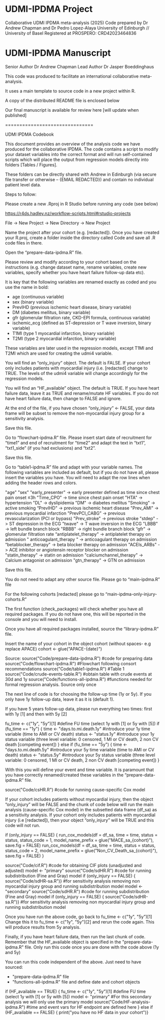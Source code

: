 # UDMI-IPDMA Project 
Collaborative UDMI IPDMA meta-analysis  (2025)
Code prepared by Dr Andrew Chapman and Dr Pedro Lopez-Alaya
University of Edinburgh // University of Basel
Registered at PROSPERO: CRD42023464836

# UDMI-IPDMA Manuscript
Senior Author Dr Andrew Chapman 
Lead Author Dr Jasper Boeddinghaus 

This code was produced to facilitate an international collaborative meta-analysis.

It uses a main template to source code in a new project within R. 

A copy of the distributed README file is enclosed below

Our final manuscript is available for review here [will update when published]

===============================

UDMI IPDMA Codebook

This document provides an overview of the analysis code we have produced for the collaborative IPDMA. The code contains a script to modify your dataset variables into the correct format and will run self-contained scripts which will place the output from regression models directly into folders [Tables / Figures]. 

These folders can be directly shared with Andrew in Edinburgh (via secure file transfer or otherwise – {EMAIL REDACTED}) and contain no individual patient level data. 

Steps to follow:

Please create a new .Rproj in R Studio before running any code (see below)

https://r4ds.hadley.nz/workflow-scripts.html#rstudio-projects

File -> New Project -> New Directory -> New Project 

Name the project after your cohort (e.g. [redacted]). Once you have created your R.proj, create a folder inside the directory called Code and save all .R code files in there.

Open the “prepare-data-ipdma.R” file. 

Please review and modify according to your cohort based on the instructions (e.g. change dataset name, rename variables, create new variables, specify whether you have heart failure follow-up data etc).

It is key that the following variables are renamed exactly as coded and you use the name in bold:
-	age (continuous variable)
-	sex (binary variable)
-	PrevIHD (previous ischemic heart disease, binary variable) 
-	DM (diabetes mellitus, binary variable)
-	gfr (glomerular filtration rate, CKD-EPI formula, continuous variable)
-	ischemic_ecg (defined as ST-depression or T wave inversion, binary variable)
-	T1MI (type 1 myocardial infarction, binary variable)
-	T2MI (type 2 myocardial infarction, binary variable)

These variables are later used in the regression models, except T1MI and T2MI which are used for creating the udmi4 variable.

You will find an “only_injury” object. The default is FALSE. If your cohort only includes patients with myocardial injury (i.e. [redacted] change to TRUE. The levels of the udmi4 variable will change accordingly for the regression models. 

You will find an “HF_available” object. The default is TRUE. If you have heart failure data, leave it as TRUE and rename/mutate HF variables. If you do not have heart failure data, then change to FALSE and ignore.

At the end of the file, if you have chosen “only_injury” <- FALSE, your data frame will be subset to remove the non-myocardial injury group for a sensitivity analysis. 

Save this file.

Go to “flowchart-ipdma.R” file. Please insert start date of recruitment for “time1” and end of recruitment for “time2” and adapt the text in “txt1”, “txt1_side” (if you had exclusions) and “txt2”.

Save this file.

Go to “table1-ipdma.R” file and adapt with your variable names. The following variables are included as default, but if you do not have all, please insert the variables you have. You will need to adapt the row lines when adding the header rows and colors.

"age"
"sex"
"early_presenter" -> early presenter defined as time since chest pain onset ≤3h
"Time_CPO" -> time since chest pain onset
"HTA" -> hypertension
"DL" -> dyslipidemia
 "DM" -> diabetes mellitus
"Smoking" -> active smoking
“PrevIHD" -> previous ischemic heart disease
"Prev_AMI" -> previous myocardial infarction
"PrevPCI_CABG” -> previous revascularization (PCI or bypass)
"Prev_stroke" -> previous stroke
"stdep" -> ST depression in the ECG
"twave" -> T wave inversion in the ECG
"LBBB" -> left bundle branch block
"RBBB" -> right bundle branch block
“gfr" -> glomerular filtration rate
“antiplatelet_therapy" -> antiplatelet therapy on admission
" anticoagulant_therapy " -> anticoagulant therapy on admission
“betablocker_therapy" -> beta blocker therapy on admission
"ACEIs_ARBs" -> ACE inhibitor or angiotensin receptor blocker on admission
"statin_therapy" -> statin on admission
"calciumchannel_therapy" -> Calcium antagonist on admission
"gtn_therapy" -> GTN on admission

Save this file.

You do not need to adapt any other source file.
Please go to “main-ipdma.R” file 

For the following cohorts [redacted] please go to “main-ipdma-only-injury-cohorts.R” 

The first function (check_packages) will check whether you have all required packages. If you do not have one, this will be reported in the console and you will need to install.

Once you have all required packages installed, source the “library-ipdma.R” file.

Insert the name of your cohort in the object cohort (without spaces- e.g replace APACE)
cohort <- glue("APACE-{date}")

Source:
source("Code/prepare-data-ipdma.R") #code for preparing data
source("Code/flowchart-ipdma.R") #Flowchart following consort recommendations
source("Code/table1-ipdma.R") #Table 1 
source("Code/crude-events-table.R") #obtain table with crude events at 30d and 1y
source("Code/functions-all-ipdma.R") #functions needed for formal regression analysis. Source only once

The next line of code is for choosing the follow-up time (1y or 5y). If you only have 1y follow-up data, leave it as it is (default 1). 

If you have 5 years follow-up data, please run everything two times: first with 1y [1] and then with 5y [2]

fu_time <- c("1y", "5y")[1] #define FU time (select 1y with [1] or 5y with [5])
if (fu_time == "1y") {
  time <- "days.to.mi.death.1y" #introduce your 1y time variable (time to AMI or CV death)
  status <- "status.1y" #introduce your 1y status variable (three level variable: 0 censored, 1 MI or CV death, 2 non CV death [competing event])
} else if (fu_time == "5y") {
  time <- "days.to.mi.death.5y" #introduce your 5y time variable (time to AMI or CV death)
  status <- "status.5y" #introduce your 5y status variable (three level variable: 0 censored, 1 MI or CV death, 2 non CV death [competing event])
}

With this you will define your event and time variable. It is paramount that you have correctly renamed/created these variables in the “prepare-data-ipdma.R” file.

source("Code/csHR.R") #code for running cause-specific Cox model

If your cohort includes patients without myocardial injury, then the object “only_injury” will be FALSE and the chunk of code below will run the main analysis (cause-specific Cox model) in the subsetted data frame (df_sa) as a sensitivity analysis. 
If your cohort only includes patients with myocardial injury (i.e [redacted]), then your object “only_injury” will be TRUE and this code will not run.

if (only_injury == FALSE) {
  run_cox_models(df = df_sa, time = time, status = status, status_code = 1, model_name_prefix = glue("MACE_sa_{cohort}"), save.fig = FALSE)
  run_cox_models(df = df_sa, time = time, status = status, status_code = 2, model_name_prefix = glue("Non_CV_Death_sa_{cohort}"), save.fig = FALSE)
}

source("Code/cif.R") #code for obtaining CIF plots (unadjusted and adjusted)
model <- "primary" 
source("Code/sdHR.R") #code for running subdistribution (Fine and Gray) model
if (only_injury == FALSE) { source("Code/sdHR-sa.R")} #for sensitivity analysis removing non myocardial injury group and running subdistribution model
model <- "secondary"
source("Code/sdHR.R") #code for running subdistribution (Fine and Gray) model
if (only_injury == FALSE) { source("Code/sdHR-sa.R")} #for sensitivity analysis removing non myocardial injury group and running subdistribution model

Once you have run the above code, go back to fu_time <- c("1y", "5y")[1]
Change this it to fu_time <- c("1y", "5y")[2] and rerun the code again. 
This will produce results from 5y analysis. 

Finally, if you have heart failure data, then run the last chunk of code. Remember that the HF_available object is specified in the "prepare-data-ipdma.R" file. Only run this code once you are done with the code above (1y and 5y)

You can run this code independent of the above. Just need to have sourced:
 - "prepare-data-ipdma.R" file 
 - "functions-all-ipdma.R" file
 and define date and cohort objects

if (HF_available == TRUE) {
  fu_time <- c("1y", "5y")[1] #define FU time (select 1y with [1] or 5y with [5])
  model <- "primary" #For this secondary analysis we will only use the primary model
  source("Code/HF-analysis-ipdma.R") #time and event vars for HF endpoint are defined here
} else if (HF_available == FALSE) { print("you have no HF data in your cohort")}


